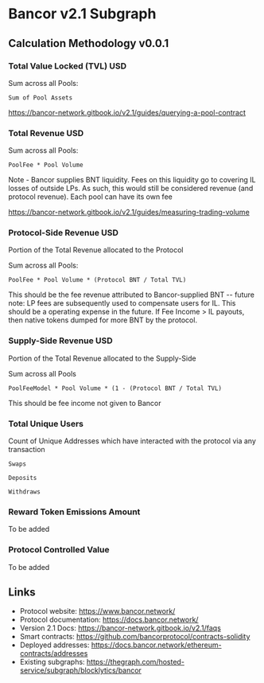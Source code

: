 # Bancor v2.1 Subgraph
## Calculation Methodology v0.0.1

### Total Value Locked (TVL) USD

Sum across all Pools:

`Sum of Pool Assets`

https://bancor-network.gitbook.io/v2.1/guides/querying-a-pool-contract

### Total Revenue USD

Sum across all Pools:

`PoolFee * Pool Volume`

Note - Bancor supplies BNT liquidity. Fees on this liquidity go to covering IL losses of outside LPs. As such, this would still be considered revenue (and protocol revenue). Each pool can have its own fee 

https://bancor-network.gitbook.io/v2.1/guides/measuring-trading-volume

### Protocol-Side Revenue USD
Portion of the Total Revenue allocated to the Protocol

Sum across all Pools:

`PoolFee * Pool Volume * (Protocol BNT / Total TVL)`

This should be the fee revenue attributed to Bancor-supplied BNT 
-- future note: LP fees are subsequently used to compensate users for IL. This should be a operating expense in the future. If Fee Income > IL payouts, then native tokens dumped for more BNT by the protocol. 

### Supply-Side Revenue USD
Portion of the Total Revenue allocated to the Supply-Side

Sum across all Pools

`PoolFeeModel * Pool Volume * (1 - (Protocol BNT / Total TVL)`

This should be fee income not given to Bancor

### Total Unique Users

Count of  Unique Addresses which have interacted with the protocol via any transaction

`Swaps`

`Deposits`

`Withdraws`

###  Reward Token Emissions Amount

To be added

###  Protocol Controlled Value

To be added
  
  

## Links

- Protocol website: https://www.bancor.network/
- Protocol documentation: https://docs.bancor.network/
- Version 2.1 Docs: https://bancor-network.gitbook.io/v2.1/faqs
- Smart contracts: https://github.com/bancorprotocol/contracts-solidity
- Deployed addresses: https://docs.bancor.network/ethereum-contracts/addresses
- Existing subgraphs: https://thegraph.com/hosted-service/subgraph/blocklytics/bancor
